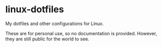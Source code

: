 # linux-dotfiles
My dotfiles and other configurations for Linux.

These are for personal use, so no documentation is provided. However, they are still public for the world to see.
